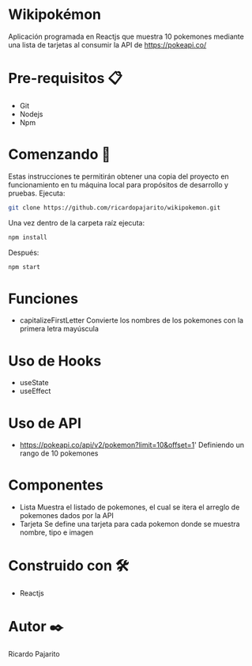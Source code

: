 # Wikipokémon
Aplicación programada en Reactjs que muestra 10 pokemones mediante una lista de tarjetas al consumir la API de https://pokeapi.co/

# Pre-requisitos 📋
* Git
* Nodejs
* Npm

# Comenzando 🚀
Estas instrucciones te permitirán obtener una copia del proyecto en funcionamiento en tu máquina local para propósitos de desarrollo y pruebas.
Ejecuta:
```bash
git clone https://github.com/ricardopajarito/wikipokemon.git
```
Una vez dentro de la carpeta raíz ejecuta:
```bash
npm install
```
Después:
```bash
npm start
```

# Funciones
* capitalizeFirstLetter
Convierte los nombres de los pokemones con la primera letra mayúscula

# Uso de Hooks
* useState
* useEffect

# Uso de API
* https://pokeapi.co/api/v2/pokemon?limit=10&offset=1'
Definiendo un rango de 10 pokemones

# Componentes
* Lista
Muestra el listado de pokemones, el cual se itera el arreglo de pokemones dados por la API
* Tarjeta
Se define una tarjeta para cada pokemon donde se muestra nombre, tipo e imagen

# Construido con 🛠️
* Reactjs

# Autor ✒️
Ricardo Pajarito
